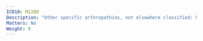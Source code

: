 ```yaml
---
ICD10: M1280
Description: "Other specific arthropathies, not elsewhere classified: Multiple sites"
Matters: No
Weight: 0
---
```


